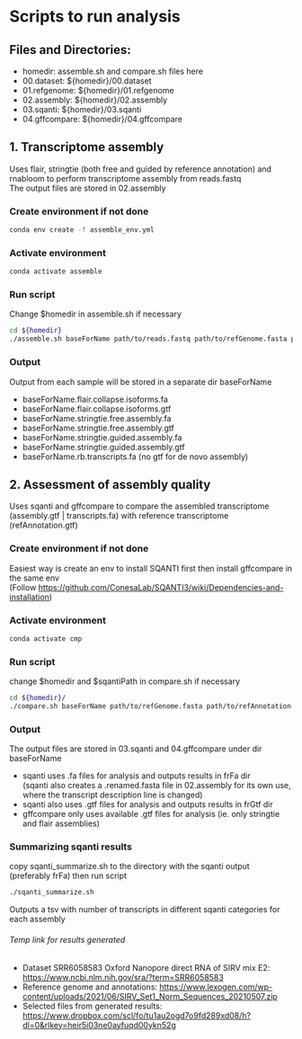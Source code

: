 # Scripts to run analysis 

<!-- 
$homedir="/hdd1/home/p21_wyli" 
chmod 755 assemble.sh #if not done
chmod 755 compare.sh #if not done
-->


## Files and Directories:
+ homedir: assemble.sh and compare.sh files here
+ 00.dataset: ${homedir}/00.dataset
+ 01.refgenome: ${homedir}/01.refgenome
+ 02.assembly: ${homedir}/02.assembly
+ 03.sqanti: ${homedir}/03.sqanti
+ 04.gffcompare: ${homedir}/04.gffcompare

## 1. Transcriptome assembly
Uses flair, stringtie (both free and guided by reference annotation) and rnabloom to perform transcriptome assembly from reads.fastq   
The output files are stored in 02.assembly 

### Create environment if not done
``` bash
conda env create -f assemble_env.yml
```

### Activate environment
``` bash
conda activate assemble 
```

### Run script
Change $homedir in assemble.sh if necessary
```bash
cd ${homedir}
./assemble.sh baseForName path/to/reads.fastq path/to/refGenome.fasta path/to/refAnnotation.gtf
```
### Output
Output from each sample will be stored in a separate dir baseForName
+ baseForName.flair.collapse.isoforms.fa
+ baseForName.flair.collapse.isoforms.gtf
+ baseForName.stringtie.free.assembly.fa
+ baseForName.stringtie.free.assembly.gtf
+ baseForName.stringtie.guided.assembly.fa
+ baseForName.stringtie.guided.assembly.gtf
+ baseForName.rb.transcripts.fa (no gtf for de novo assembly)

## 2. Assessment of assembly quality
Uses sqanti and gffcompare to compare the assembled transcriptome (assembly.gtf | transcripts.fa) with reference transcriptome (refAnnotation.gtf)

### Create environment if not done
Easiest way is create an env to install SQANTI first then install gffcompare in the same env  
(Follow https://github.com/ConesaLab/SQANTI3/wiki/Dependencies-and-installation) 


### Activate environment
``` bash
conda activate cmp
```

### Run script
change $homedir and $sqantiPath in compare.sh if necessary
```bash
cd ${homedir}/
./compare.sh baseForName path/to/refGenome.fasta path/to/refAnnotation.gtf
```

### Output
The output files are stored in 03.sqanti and 04.gffcompare under dir baseForName  
+ sqanti uses .fa files for analysis and outputs results in frFa dir  
(sqanti also creates a .renamed.fasta file in 02.assembly for its own use, where the transcript description line is changed)
+ sqanti also uses .gtf files for analysis and outputs results in frGtf dir
+ gffcompare only uses available .gtf files for analysis (ie. only stringtie and flair assemblies)

### Summarizing sqanti results
copy sqanti_summarize.sh to the directory with the sqanti output (preferably frFa) then run script
```bash
./sqanti_summarize.sh
```
Outputs a tsv with number of transcripts in different sqanti categories for each assembly

###### Temp link for results generated 
+ Dataset SRR6058583 Oxford Nanopore direct RNA of SIRV mix E2: https://www.ncbi.nlm.nih.gov/sra/?term=SRR6058583  
+ Reference genome and annotations: https://www.lexogen.com/wp-content/uploads/2021/06/SIRV_Set1_Norm_Sequences_20210507.zip
+ Selected files from generated results: https://www.dropbox.com/scl/fo/tu1au2ogd7o9fd289xd08/h?dl=0&rlkey=heir5i03ne0ayfuqd00ykn52g




